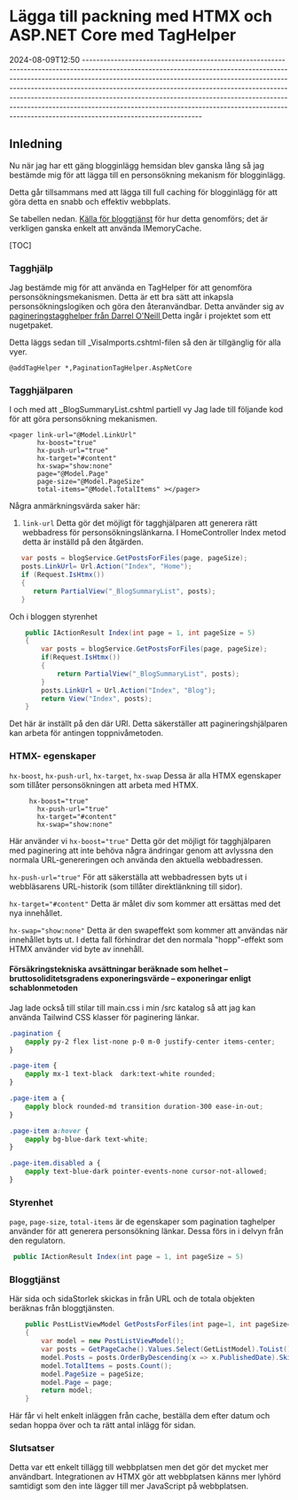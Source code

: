 # Lägga till packning med HTMX och ASP.NET Core med TagHelper

<!--category-- ASP.NET, HTMX -->
<datetime class="hidden">2024-08-09T12:50 ---------------------------------------------------------------------------------------------------------------------------------------------------------------------------------------------------------------------------------------------------------------------------------------------------------------------------------------------------------------------------------------------------------------------------------------------------------------------------------------------------------------------</datetime>

## Inledning

Nu när jag har ett gäng blogginlägg hemsidan blev ganska lång så jag bestämde mig för att lägga till en personsökning mekanism för blogginlägg.

Detta går tillsammans med att lägga till full caching för blogginlägg för att göra detta en snabb och effektiv webbplats.

Se tabellen nedan. [Källa för bloggtjänst](https://github.com/scottgal/mostlylucidweb/blob/main/Mostlylucid/Services/Markdown/MarkdownBlogService.cs) för hur detta genomförs; det är verkligen ganska enkelt att använda IMemoryCache.

[TOC]

### Tagghjälp

Jag bestämde mig för att använda en TagHelper för att genomföra personsökningsmekanismen. Detta är ett bra sätt att inkapsla personsökningslogiken och göra den återanvändbar.
Detta använder sig av [pagineringstagghelper från Darrel O'Neill ](https://github.com/darrel-oneil/PaginationTagHelper) Detta ingår i projektet som ett nugetpaket.

Detta läggs sedan till _VisaImports.cshtml-filen så den är tillgänglig för alla vyer.

```razor
@addTagHelper *,PaginationTagHelper.AspNetCore
```

### Tagghjälparen

I och med att _BlogSummaryList.cshtml partiell vy Jag lade till följande kod för att göra personsökning mekanismen.

```razor
<pager link-url="@Model.LinkUrl"
       hx-boost="true"
       hx-push-url="true"
       hx-target="#content"
       hx-swap="show:none"
       page="@Model.Page"
       page-size="@Model.PageSize"
       total-items="@Model.TotalItems" ></pager>
```

Några anmärkningsvärda saker här:

1. `link-url` Detta gör det möjligt för tagghjälparen att generera rätt webbadress för personsökningslänkarna. I HomeController Index metod detta är inställd på den åtgärden.

```csharp
   var posts = blogService.GetPostsForFiles(page, pageSize);
   posts.LinkUrl= Url.Action("Index", "Home");
   if (Request.IsHtmx())
   {
      return PartialView("_BlogSummaryList", posts);
   }
```

Och i bloggen styrenhet

```csharp
    public IActionResult Index(int page = 1, int pageSize = 5)
    {
        var posts = blogService.GetPostsForFiles(page, pageSize);
        if(Request.IsHtmx())
        {
            return PartialView("_BlogSummaryList", posts);
        }
        posts.LinkUrl = Url.Action("Index", "Blog");
        return View("Index", posts);
    }
```

Det här är inställt på den där URl. Detta säkerställer att pagineringshjälparen kan arbeta för antingen toppnivåmetoden.

### HTMX- egenskaper

`hx-boost`, `hx-push-url`, `hx-target`, `hx-swap` Dessa är alla HTMX egenskaper som tillåter personsökningen att arbeta med HTMX.

```razor
     hx-boost="true"
       hx-push-url="true"
       hx-target="#content"
       hx-swap="show:none"
```

Här använder vi `hx-boost="true"` Detta gör det möjligt för tagghjälparen med paginering att inte behöva några ändringar genom att avlyssna den normala URL-genereringen och använda den aktuella webbadressen.

`hx-push-url="true"` För att säkerställa att webbadressen byts ut i webbläsarens URL-historik (som tillåter direktlänkning till sidor).

`hx-target="#content"` Detta är målet div som kommer att ersättas med det nya innehållet.

`hx-swap="show:none"` Detta är den swapeffekt som kommer att användas när innehållet byts ut. I detta fall förhindrar det den normala "hopp"-effekt som HTMX använder vid byte av innehåll.

#### Försäkringstekniska avsättningar beräknade som helhet – bruttosoliditetsgradens exponeringsvärde – exponeringar enligt schablonmetoden

Jag lade också till stilar till main.css i min /src katalog så att jag kan använda Tailwind CSS klasser för paginering länkar.

```css
.pagination {
    @apply py-2 flex list-none p-0 m-0 justify-center items-center;
}

.page-item {
    @apply mx-1 text-black  dark:text-white rounded;
}

.page-item a {
    @apply block rounded-md transition duration-300 ease-in-out;
}

.page-item a:hover {
    @apply bg-blue-dark text-white;
}

.page-item.disabled a {
    @apply text-blue-dark pointer-events-none cursor-not-allowed;
}

```

### Styrenhet

`page`, `page-size`, `total-items` är de egenskaper som pagination taghelper använder för att generera personsökning länkar.
Dessa förs in i delvyn från den regulatorn.

```csharp
 public IActionResult Index(int page = 1, int pageSize = 5)
```

### Bloggtjänst

Här sida och sidaStorlek skickas in från URL och de totala objekten beräknas från bloggtjänsten.

```csharp
    public PostListViewModel GetPostsForFiles(int page=1, int pageSize=10)
    {
        var model = new PostListViewModel();
        var posts = GetPageCache().Values.Select(GetListModel).ToList();
        model.Posts = posts.OrderByDescending(x => x.PublishedDate).Skip((page - 1) * pageSize).Take(pageSize).ToList();
        model.TotalItems = posts.Count();
        model.PageSize = pageSize;
        model.Page = page;
        return model;
    }
```

Här får vi helt enkelt inläggen från cache, beställa dem efter datum och sedan hoppa över och ta rätt antal inlägg för sidan.

### Slutsatser

Detta var ett enkelt tillägg till webbplatsen men det gör det mycket mer användbart. Integrationen av HTMX gör att webbplatsen känns mer lyhörd samtidigt som den inte lägger till mer JavaScript på webbplatsen.